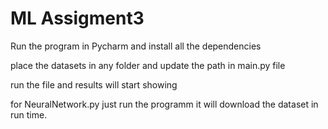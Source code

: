# ML Assigment3

Run the program in Pycharm and install all the dependencies 

place the datasets in any folder and update the path in main.py file

run the file and results will start showing

for NeuralNetwork.py just run the programm it will download the dataset in run time.
 
